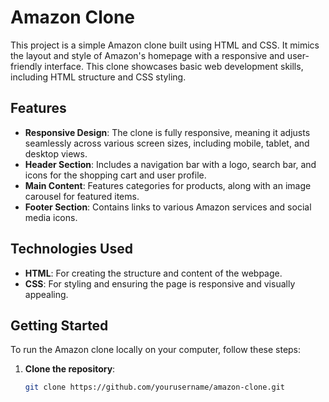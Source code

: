 # Amazon Clone

This project is a simple Amazon clone built using HTML and CSS. It mimics the layout and style of Amazon's homepage with a responsive and user-friendly interface. This clone showcases basic web development skills, including HTML structure and CSS styling.

## Features

- **Responsive Design**: The clone is fully responsive, meaning it adjusts seamlessly across various screen sizes, including mobile, tablet, and desktop views.
- **Header Section**: Includes a navigation bar with a logo, search bar, and icons for the shopping cart and user profile.
- **Main Content**: Features categories for products, along with an image carousel for featured items.
- **Footer Section**: Contains links to various Amazon services and social media icons.
  
## Technologies Used

- **HTML**: For creating the structure and content of the webpage.
- **CSS**: For styling and ensuring the page is responsive and visually appealing.

## Getting Started

To run the Amazon clone locally on your computer, follow these steps:

1. **Clone the repository**:
   ```bash
   git clone https://github.com/yourusername/amazon-clone.git

